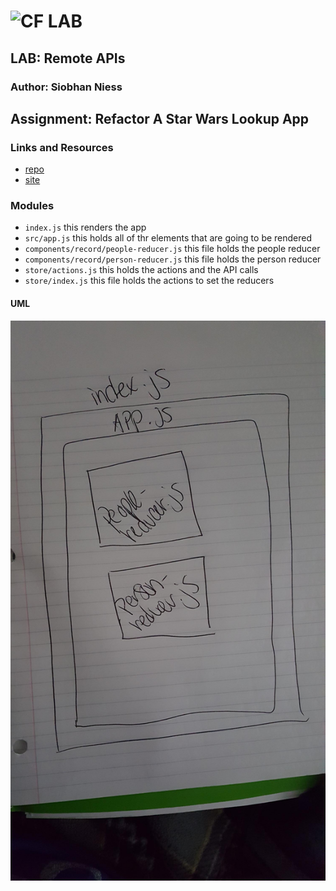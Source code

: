 ![CF](http://i.imgur.com/7v5ASc8.png) LAB
=================================================

## LAB: Remote APIs

### Author: Siobhan Niess

## Assignment: Refactor A Star Wars Lookup App

### Links and Resources
* [repo](https://codesandbox.io/s/6x6ml0o0o3)
* [site](https://6x6ml0o0o3.codesandbox.io/)

### Modules
- `index.js` this renders the app
- `src/app.js` this holds all of thr elements that are going to be rendered
- `components/record/people-reducer.js` this file holds the people reducer
- `components/record/person-reducer.js` this file holds the person reducer
- `store/actions.js` this holds the actions and the API calls
- `store/index.js` this file holds the actions to set the reducers

#### UML
![Whiteboard image for remote APIs](./assets/api.jpg)